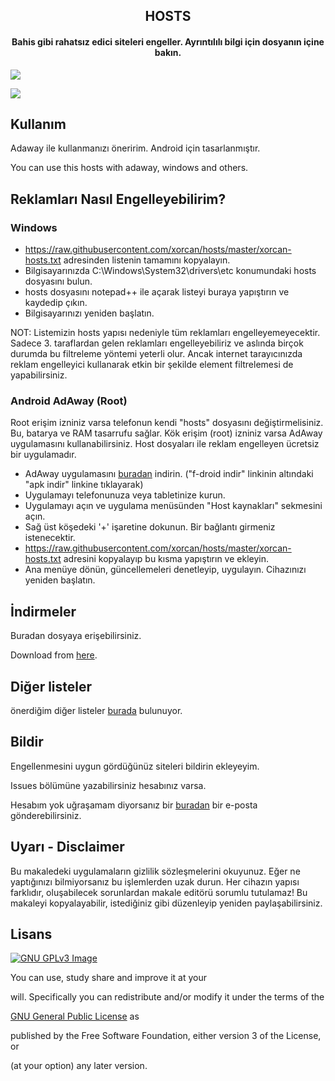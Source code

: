 <h2 align="center"><b>HOSTS</b></h2>

<h4 align="center">Bahis gibi rahatsız edici siteleri engeller. Ayrıntılılı bilgi için dosyanın içine bakın.</h4>

<p align="center">

<a href="https://github.com/xorcan/hosts" alt="GitHub release"><img src="https://img.shields.io/badge/release-0.2.svg" ></a>

 <a href="https://www.gnu.org/licenses/gpl-3.0" alt="License: GPLv3"><img src="https://img.shields.io/badge/License-GPL%20v3-blue.svg"></a>

## Kullanım

Adaway ile kullanmanızı öneririm. Android için tasarlanmıştır.

You can use this hosts with adaway, windows and others.

## Reklamları Nasıl Engelleyebilirim?

### Windows
- https://raw.githubusercontent.com/xorcan/hosts/master/xorcan-hosts.txt adresinden listenin tamamını kopyalayın.
- Bilgisayarınızda C:\Windows\System32\drivers\etc konumundaki hosts dosyasını bulun.
- hosts dosyasını notepad++ ile açarak listeyi buraya yapıştırın ve kaydedip çıkın.
- Bilgisayarınızı yeniden başlatın.

NOT: Listemizin hosts yapısı nedeniyle tüm reklamları engelleyemeyecektir. Sadece 3. taraflardan gelen reklamları engelleyebiliriz ve aslında birçok durumda bu filtreleme yöntemi yeterli olur. Ancak internet tarayıcınızda reklam engelleyici kullanarak etkin bir şekilde element filtrelemesi de yapabilirsiniz.

### Android AdAway (Root)

Root erişim izniniz varsa telefonun kendi "hosts" dosyasını değiştirmelisiniz. Bu, batarya ve RAM tasarrufu sağlar.
Kök erişim (root) izniniz varsa AdAway uygulamasını kullanabilirsiniz. Host dosyaları ile reklam engelleyen ücretsiz bir uygulamadır.

- AdAway uygulamasını [buradan](https://f-droid.org/packages/org.adaway/) indirin.
 ("f-droid indir" linkinin altındaki "apk indir" linkine tıklayarak)
- Uygulamayı telefonunuza veya tabletinize kurun.
- Uygulamayı açın ve uygulama menüsünden "Host kaynakları" sekmesini açın.
- Sağ üst köşedeki '+' işaretine dokunun. Bir bağlantı girmeniz istenecektir.
- https://raw.githubusercontent.com/xorcan/hosts/master/xorcan-hosts.txt adresini kopyalayıp bu kısma yapıştırın ve ekleyin.
- Ana menüye dönün, güncellemeleri denetleyip, uygulayın. Cihazınızı yeniden başlatın.

## İndirmeler

Buradan dosyaya erişebilirsiniz.

Download from [here](https://github.com/xorcan/hosts/releases).

## Diğer listeler

önerdiğim diğer listeler [burada](https://github.com/xorcan/hosts/blob/master/OTHERS.md) bulunuyor.

## Bildir

Engellenmesini uygun gördüğünüz siteleri bildirin ekleyeyim. 

Issues bölümüne yazabilirsiniz hesabınız varsa. 

Hesabım yok uğraşamam diyorsanız bir [buradan](mailto:cxn@gmx.com) bir e-posta gönderebilirsiniz.

## Uyarı - Disclaimer
Bu makaledeki uygulamaların gizlilik sözleşmelerini okuyunuz. Eğer ne yaptığınızı bilmiyorsanız bu işlemlerden uzak durun. Her cihazın yapısı farklıdır, oluşabilecek sorunlardan makale editörü sorumlu tutulamaz! Bu makaleyi kopyalayabilir, istediğiniz gibi düzenleyip yeniden paylaşabilirsiniz.

## Lisans

[![GNU GPLv3 Image](https://www.gnu.org/graphics/gplv3-127x51.png)](http://www.gnu.org/licenses/gpl-3.0.en.html)  

You can use, study share and improve it at your

will. Specifically you can redistribute and/or modify it under the terms of the

[GNU General Public License](https://www.gnu.org/licenses/gpl.html) as

published by the Free Software Foundation, either version 3 of the License, or

(at your option) any later version.
